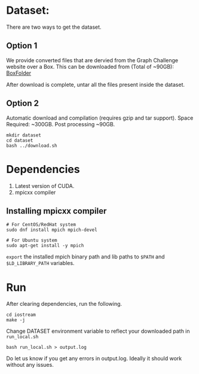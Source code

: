 # Dataset:
There are two ways to get the dataset. 

## Option 1
We provide converted files that are dervied from the Graph Challenge website over a Box. This can be downloaded from (Total of ~90GB): 
[BoxFolder](https://uofi.box.com/s/gseet60dz0f939r6n69veggn80i9twwh)

After download is complete, untar all the files present inside the dataset. 

## Option 2
Automatic download and compilation (requires gzip and tar support).
Space Required: ~300GB. Post processing ~90GB. 

```
mkdir dataset
cd dataset
bash ../download.sh
```

# Dependencies

1. Latest version of CUDA. 
2. mpicxx compiler 

## Installing mpicxx compiler
```
# For CentOS/RedHat system
sudo dnf install mpich mpich-devel

# For Ubuntu system
sudo apt-get install -y mpich
```

`export` the installed mpich binary path and lib paths to `$PATH` and `$LD_LIBRARY_PATH` variables. 

# Run 
After clearing dependencies, run the following. 

```
cd iostream
make -j 
```

Change DATASET environment variable to reflect your downloaded path in `run_local.sh`

```
bash run_local.sh > output.log 
```

Do let us know if you get any errors in output.log. Ideally it should work without any issues. 
